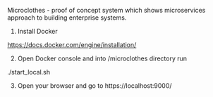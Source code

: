 Microclothes - proof of concept system which shows microservices approach to building enterprise systems.

1. Install Docker 

https://docs.docker.com/engine/installation/

2. Open Docker console and into /microclothes directory run

./start_local.sh

3. Open your browser and go to https://localhost:9000/